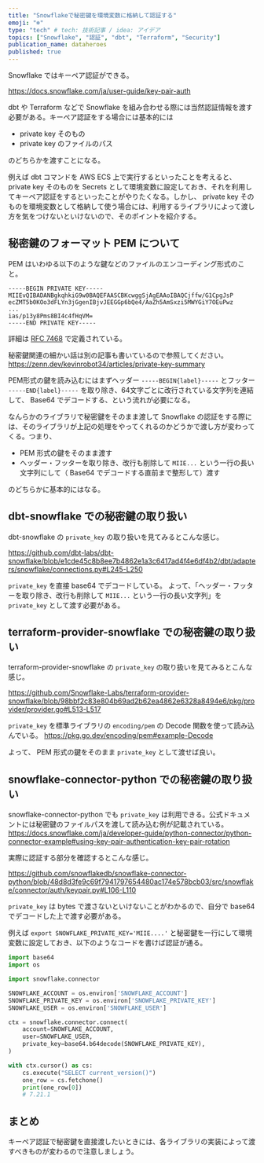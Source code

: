 ```yaml
---
title: "Snowflakeで秘密鍵を環境変数に格納して認証する"
emoji: "❄️"
type: "tech" # tech: 技術記事 / idea: アイデア
topics: ["Snowflake", "認証", "dbt", "Terraform", "Security"]
publication_name: dataheroes
published: true
---
```


Snowflake ではキーペア認証ができる。

https://docs.snowflake.com/ja/user-guide/key-pair-auth


dbt や Terraform などで Snowflake を組み合わせる際には当然認証情報を渡す必要がある。キーペア認証をする場合には基本的には

* private key そのもの
* private key のファイルのパス

のどちらかを渡すことになる。

例えば dbt コマンドを AWS ECS 上で実行するといったことを考えると、 private key そのものを Secrets として環境変数に設定しておき、それを利用してキーペア認証をするといったことがやりたくなる。しかし、 private key そのものを環境変数として格納して使う場合には、利用するライブラリによって渡し方を気をつけないといけないので、そのポイントを紹介する。


## 秘密鍵のフォーマット PEM について

PEM はいわゆる以下のような鍵などのファイルのエンコーディング形式のこと。

```key.pem
-----BEGIN PRIVATE KEY-----
MIIEvQIBADANBgkqhkiG9w0BAQEFAASCBKcwggSjAgEAAoIBAQCjffw/G1CpgJsP
ecZMT5b0KOo3dFLYn3jGgenIBjvJEEGGp6bQe4/AaZh5AmSxzi5MWYGiY7OEuPwz
...
ias/p13y8Pms8BI4c4fHqVM=
-----END PRIVATE KEY-----
```

詳細は [RFC 7468]( https://tex2e.github.io/rfc-translater/html/rfc7468.html ) で定義されている。

秘密鍵関連の細かい話は別の記事も書いているので参照してください。
https://zenn.dev/kevinrobot34/articles/private-key-summary


PEM形式の鍵を読み込むにはまずヘッダー `-----BEGIN{label}-----` とフッター `-----END{label}-----` を取り除き、64文字ごとに改行されている文字列を連結して、 Base64 でデコードする、という流れが必要になる。

なんらかのライブラリで秘密鍵をそのまま渡して Snowflake の認証をする際には、そのライブラリが上記の処理をやってくれるのかどうかで渡し方が変わってくる。つまり、

* PEM 形式の鍵をそのまま渡す
* ヘッダー・フッターを取り除き、改行も削除して `MIIE...` という一行の長い文字列にして（ Base64 でデコードする直前まで整形して）渡す

のどちらかに基本的にはなる。


## dbt-snowflake での秘密鍵の取り扱い

dbt-snowflake の `private_key` の取り扱いを見てみるとこんな感じ。

https://github.com/dbt-labs/dbt-snowflake/blob/e1cde45c8b8ee7b4862e1a3c6417ad4f4e6df4b2/dbt/adapters/snowflake/connections.py#L245-L250

`private_key` を直接 base64 でデコードしている。
よって、「ヘッダー・フッターを取り除き、改行も削除して `MIIE...` という一行の長い文字列」を `private_key` として渡す必要がある。


## terraform-provider-snowflake での秘密鍵の取り扱い

terraform-provider-snowflake の `private_key` の取り扱いを見てみるとこんな感じ。

https://github.com/Snowflake-Labs/terraform-provider-snowflake/blob/98bbf2c83e804b69ad2b62ea4862e6328a8494e6/pkg/provider/provider.go#L513-L517

`private_key` を標準ライブラリの `encoding/pem` の Decode 関数を使って読み込んでいる。
https://pkg.go.dev/encoding/pem#example-Decode

よって、 PEM 形式の鍵をそのまま `private_key` として渡せば良い。


## snowflake-connector-python での秘密鍵の取り扱い

snowflake-connector-python でも `private_key` は利用できる。公式ドキュメントには秘密鍵のファイルパスを渡して読み込む例が記載されている。
https://docs.snowflake.com/ja/developer-guide/python-connector/python-connector-example#using-key-pair-authentication-key-pair-rotation


実際に認証する部分を確認するとこんな感じ。

https://github.com/snowflakedb/snowflake-connector-python/blob/48d8d3fe9c69f7941797654480ac174e578bcb03/src/snowflake/connector/auth/keypair.py#L106-L110

`private_key` は bytes で渡さないといけないことがわかるので、自分で base64 でデコードした上で渡す必要がある。

例えば `export SNOWFLAKE_PRIVATE_KEY='MIIE....'` と秘密鍵を一行にして環境変数に設定しておき、以下のようなコードを書けば認証が通る。

```python
import base64
import os

import snowflake.connector

SNOWFLAKE_ACCOUNT = os.environ['SNOWFLAKE_ACCOUNT']
SNOWFLAKE_PRIVATE_KEY = os.environ['SNOWFLAKE_PRIVATE_KEY']
SNOWFLAKE_USER = os.environ['SNOWFLAKE_USER']

ctx = snowflake.connector.connect(
    account=SNOWFLAKE_ACCOUNT,
    user=SNOWFLAKE_USER,
    private_key=base64.b64decode(SNOWFLAKE_PRIVATE_KEY),
)

with ctx.cursor() as cs:
    cs.execute("SELECT current_version()")
    one_row = cs.fetchone()
    print(one_row[0])
    # 7.21.1
```


## まとめ

キーペア認証で秘密鍵を直接渡したいときには、各ライブラリの実装によって渡すべきものが変わるので注意しましょう。

